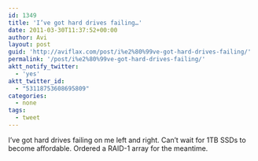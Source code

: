 ```yaml
---
id: 1349
title: 'I’ve got hard drives failing…'
date: 2011-03-30T11:37:52+00:00
author: Avi
layout: post
guid: 'http://aviflax.com/post/i%e2%80%99ve-got-hard-drives-failing/'
permalink: '/post/i%e2%80%99ve-got-hard-drives-failing/'
aktt_notify_twitter:
  - 'yes'
aktt_twitter_id:
  - "53118753608695809"
categories:
  - none
tags:
  - tweet
---
```

I’ve got hard drives failing on me left and right. Can’t wait for 1TB SSDs to become affordable. Ordered a RAID-1 array for the meantime.
